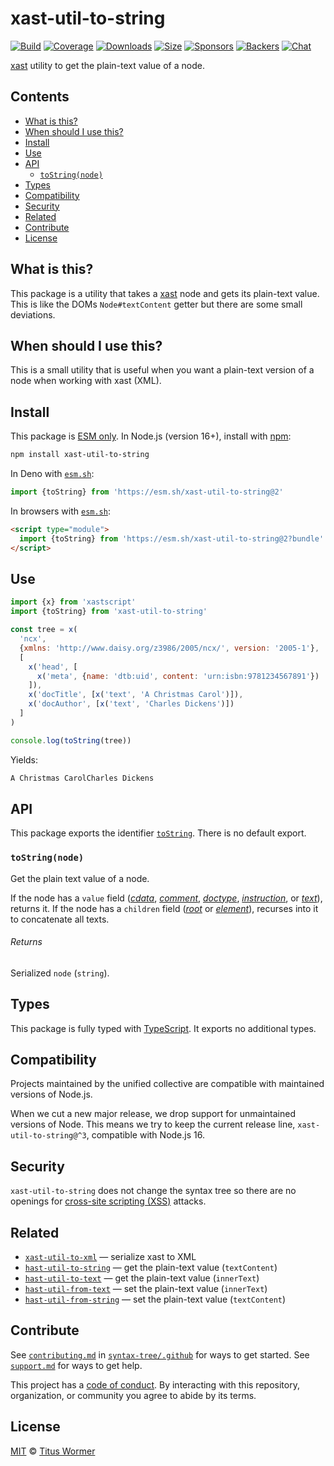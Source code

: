 # xast-util-to-string

[![Build][build-badge]][build]
[![Coverage][coverage-badge]][coverage]
[![Downloads][downloads-badge]][downloads]
[![Size][size-badge]][size]
[![Sponsors][sponsors-badge]][collective]
[![Backers][backers-badge]][collective]
[![Chat][chat-badge]][chat]

[xast][] utility to get the plain-text value of a node.

## Contents

*   [What is this?](#what-is-this)
*   [When should I use this?](#when-should-i-use-this)
*   [Install](#install)
*   [Use](#use)
*   [API](#api)
    *   [`toString(node)`](#tostringnode)
*   [Types](#types)
*   [Compatibility](#compatibility)
*   [Security](#security)
*   [Related](#related)
*   [Contribute](#contribute)
*   [License](#license)

## What is this?

This package is a utility that takes a [xast][] node and gets its plain-text
value.
This is like the DOMs `Node#textContent` getter but there are some small
deviations.

## When should I use this?

This is a small utility that is useful when you want a plain-text version of a
node when working with xast (XML).

## Install

This package is [ESM only][esm].
In Node.js (version 16+), install with [npm][]:

```sh
npm install xast-util-to-string
```

In Deno with [`esm.sh`][esmsh]:

```js
import {toString} from 'https://esm.sh/xast-util-to-string@2'
```

In browsers with [`esm.sh`][esmsh]:

```html
<script type="module">
  import {toString} from 'https://esm.sh/xast-util-to-string@2?bundle'
</script>
```

## Use

```js
import {x} from 'xastscript'
import {toString} from 'xast-util-to-string'

const tree = x(
  'ncx',
  {xmlns: 'http://www.daisy.org/z3986/2005/ncx/', version: '2005-1'},
  [
    x('head', [
      x('meta', {name: 'dtb:uid', content: 'urn:isbn:9781234567891'})
    ]),
    x('docTitle', [x('text', 'A Christmas Carol')]),
    x('docAuthor', [x('text', 'Charles Dickens')])
  ]
)

console.log(toString(tree))
```

Yields:

```txt
A Christmas CarolCharles Dickens
```

## API

This package exports the identifier [`toString`][api-to-string].
There is no default export.

### `toString(node)`

Get the plain text value of a node.

If the node has a `value` field (*[cdata][]*, *[comment][]*, *[doctype][]*,
*[instruction][]*, or *[text][]*), returns it.
If the node has a `children` field (*[root][]* or *[element][]*), recurses into
it to concatenate all texts.

###### Returns

Serialized `node` (`string`).

## Types

This package is fully typed with [TypeScript][].
It exports no additional types.

## Compatibility

Projects maintained by the unified collective are compatible with maintained
versions of Node.js.

When we cut a new major release, we drop support for unmaintained versions of
Node.
This means we try to keep the current release line, `xast-util-to-string@^3`,
compatible with Node.js 16.

## Security

`xast-util-to-string` does not change the syntax tree so there are no openings
for [cross-site scripting (XSS)][xss] attacks.

## Related

*   [`xast-util-to-xml`](https://github.com/syntax-tree/xast-util-to-xml)
    — serialize xast to XML
*   [`hast-util-to-string`](https://github.com/rehypejs/rehype-minify/tree/main/packages/hast-util-to-string)
    — get the plain-text value (`textContent`)
*   [`hast-util-to-text`](https://github.com/syntax-tree/hast-util-to-text)
    — get the plain-text value (`innerText`)
*   [`hast-util-from-text`](https://github.com/syntax-tree/hast-util-from-text)
    — set the plain-text value (`innerText`)
*   [`hast-util-from-string`](https://github.com/rehypejs/rehype-minify/tree/main/packages/hast-util-from-string)
    — set the plain-text value (`textContent`)

## Contribute

See [`contributing.md`][contributing] in [`syntax-tree/.github`][health] for
ways to get started.
See [`support.md`][support] for ways to get help.

This project has a [code of conduct][coc].
By interacting with this repository, organization, or community you agree to
abide by its terms.

## License

[MIT][license] © [Titus Wormer][author]

<!-- Definitions -->

[build-badge]: https://github.com/syntax-tree/xast-util-to-string/workflows/main/badge.svg

[build]: https://github.com/syntax-tree/xast-util-to-string/actions

[coverage-badge]: https://img.shields.io/codecov/c/github/syntax-tree/xast-util-to-string.svg

[coverage]: https://codecov.io/github/syntax-tree/xast-util-to-string

[downloads-badge]: https://img.shields.io/npm/dm/xast-util-to-string.svg

[downloads]: https://www.npmjs.com/package/xast-util-to-string

[size-badge]: https://img.shields.io/badge/dynamic/json?label=minzipped%20size&query=$.size.compressedSize&url=https://deno.bundlejs.com/?q=xast-util-to-string

[size]: https://bundlejs.com/?q=xast-util-to-string

[sponsors-badge]: https://opencollective.com/unified/sponsors/badge.svg

[backers-badge]: https://opencollective.com/unified/backers/badge.svg

[collective]: https://opencollective.com/unified

[chat-badge]: https://img.shields.io/badge/chat-discussions-success.svg

[chat]: https://github.com/syntax-tree/unist/discussions

[npm]: https://docs.npmjs.com/cli/install

[esm]: https://gist.github.com/sindresorhus/a39789f98801d908bbc7ff3ecc99d99c

[esmsh]: https://esm.sh

[typescript]: https://www.typescriptlang.org

[license]: license

[author]: https://wooorm.com

[health]: https://github.com/syntax-tree/.github

[contributing]: https://github.com/syntax-tree/.github/blob/main/contributing.md

[support]: https://github.com/syntax-tree/.github/blob/main/support.md

[coc]: https://github.com/syntax-tree/.github/blob/main/code-of-conduct.md

[xast]: https://github.com/syntax-tree/xast

[root]: https://github.com/syntax-tree/xast#root

[comment]: https://github.com/syntax-tree/xast#comment

[cdata]: https://github.com/syntax-tree/xast#cdata

[doctype]: https://github.com/syntax-tree/xast#doctype

[element]: https://github.com/syntax-tree/xast#element

[instruction]: https://github.com/syntax-tree/xast#instruction

[text]: https://github.com/syntax-tree/xast#text

[xss]: https://en.wikipedia.org/wiki/Cross-site_scripting

[api-to-string]: #tostringnode
